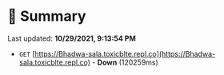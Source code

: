 # 📖 Summary
Last updated: **10/29/2021, 9:13:54 PM**

- `GET` [https://Bhadwa-sala.toxicblte.repl.co](https://Bhadwa-sala.toxicblte.repl.co) - **Down** (120259ms)
